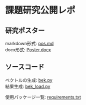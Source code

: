 # 課題研究公開レポ

## 研究ポスター
markdown形式: [pos.md](pos.md)  
docx形式: [Poster.docx](Poster.docx)  

## ソースコード

ベクトルの生成: [bek.py](bek.py)  
結果生成: [bek_load.py](bek_load.py)

使用パッケージ一覧: [requirements.txt](requirements.txt)